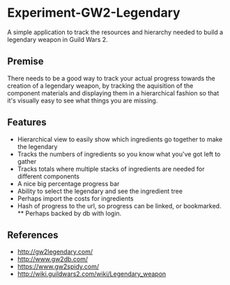 # Experiment-GW2-Legendary
A simple application to track the resources and hierarchy needed to build a legendary weapon in Guild Wars 2.

## Premise
There needs to be a good way to track your actual progress towards the creation of a legendary weapon, by tracking the aquisition of the component materials and displaying them in a hierarchical fashion so that it's visually easy to see what things you are missing.

## Features
* Hierarchical view to easily show which ingredients go together to make the legendary
* Tracks the numbers of ingredients so you know what you've got left to gather
* Tracks totals where multiple stacks of ingredients are needed for different components
* A nice big percentage progress bar
* Ability to select the legendary and see the ingredient tree
* Perhaps import the costs for ingredients
* Hash of progress to the url, so progress can be linked, or bookmarked. 
** Perhaps backed by db with login.

## References
* http://gw2legendary.com/
* http://www.gw2db.com/
* https://www.gw2spidy.com/
* http://wiki.guildwars2.com/wiki/Legendary_weapon
